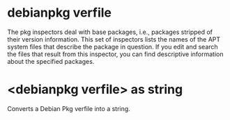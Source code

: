 # debianpkg verfile

The pkg inspectors deal with base packages, i.e., packages stripped of their version information. This set of inspectors lists the names of the APT system files that describe the package in question. If you edit and search the files that result from this inspector, you can find descriptive information about the specified packages.

# &lt;debianpkg verfile&gt; as string

Converts a Debian Pkg verfile into a string.
